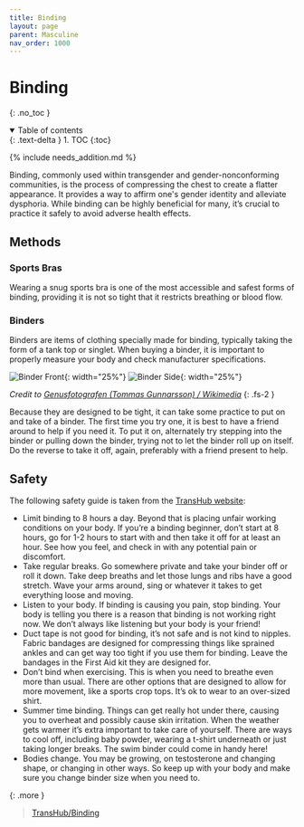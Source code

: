 ```yaml
---
title: Binding
layout: page
parent: Masculine
nav_order: 1000
---
```

# Binding
{: .no_toc }

<details open markdown="block">
  <summary>
    Table of contents
  </summary>
  {: .text-delta }
1. TOC
{:toc}
</details>

{% include needs_addition.md %}

Binding, commonly used within transgender and gender-nonconforming communities, is the process of compressing the chest to create a flatter appearance. It provides a way to affirm one's gender identity and alleviate dysphoria. While binding can be highly beneficial for many, it’s crucial to practice it safely to avoid adverse health effects.

## Methods
### Sports Bras
Wearing a snug sports bra is one of the most accessible and safest forms of binding, providing it is not so tight that it restricts breathing or blood flow.

### Binders
Binders are items of clothing specially made for binding, typically taking the form of a tank top or singlet. When buying a binder, it is important to properly measure your body and check manufacturer specifications.

![Binder Front](https://upload.wikimedia.org/wikipedia/commons/c/c1/Binder_front.jpg){: width="25%"}
![Binder Side](https://upload.wikimedia.org/wikipedia/commons/5/59/Binder_side.jpg){: width="25%"}

*Credit to [Genusfotografen (Tommas Gunnarsson) / Wikimedia](https://commons.wikimedia.org/wiki/File:Binder_front.jpg)*
{: .fs-2 }

Because they are designed to be tight, it can take some practice to put on and take of a binder. The first time you try one, it is best to have a friend around to help if you need it. To put it on, alternately try stepping into the binder or pulling down the binder, trying not to let the binder roll up on itself. Do the reverse to take it off, again, preferably with a friend present to help.

## Safety
The following safety guide is taken from the [TransHub website](https://www.transhub.org.au/binding):
* Limit binding to 8 hours a day. Beyond that is placing unfair working conditions on your body. If you’re a binding beginner, don’t start at 8 hours, go for 1-2 hours to start with and then take it off for at least an hour. See how you feel, and check in with any potential pain or discomfort.
* Take regular breaks. Go somewhere private and take your binder off or roll it down. Take deep breaths and let those lungs and ribs have a good stretch. Wave your arms around, sing or whatever it takes to get everything loose and moving.
* Listen to your body. If binding is causing you pain, stop binding. Your body is telling you there is a reason that binding is not working right now. We don’t always like listening but your body is your friend!
* Duct tape is not good for binding, it’s not safe and is not kind to nipples. Fabric bandages are designed for compressing things like sprained ankles and can get way too tight if you use them for binding. Leave the bandages in the First Aid kit they are designed for. 
* Don’t bind when exercising. This is when you need to breathe even more than usual. There are other options that are designed to allow for more movement, like a sports crop tops. It’s ok to wear to an over-sized shirt.
* Summer time binding. Things can get really hot under there, causing you to overheat and possibly cause skin irritation. When the weather gets warmer it’s extra important to take care of yourself. There are ways to cool off, including baby powder, wearing a t-shirt underneath or just taking longer breaks. The swim binder could come in handy here!
* Bodies change. You may be growing, on testosterone and changing shape, or changing in other ways. So keep up with your body and make sure you change binder size when you need to.

{: .more }
> [TransHub/Binding](https://www.transhub.org.au/binding)